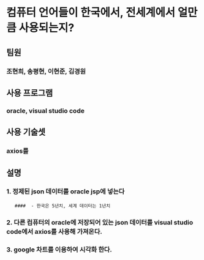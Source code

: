 # 컴퓨터 언어들이 한국에서, 전세계에서 얼만큼 사용되는지?

## 팀원

### 조현희, 송평현, 이현준, 김경원

## 사용 프로그램

### oracle, visual studio code

## 사용 기술셋

### axios를

## 설명

### 1. 정제된 json 데이터를 oracle jsp에 넣는다
       ####  - 한국은 5년치, 세계 데이터는 1년치

### 2. 다른 컴퓨터의 oracle에 저장되어 있는 json 데이터를 visual studio code에서 axios를 사용해 가져온다.

### 3. google 차트를 이용하여 시각화 한다.


